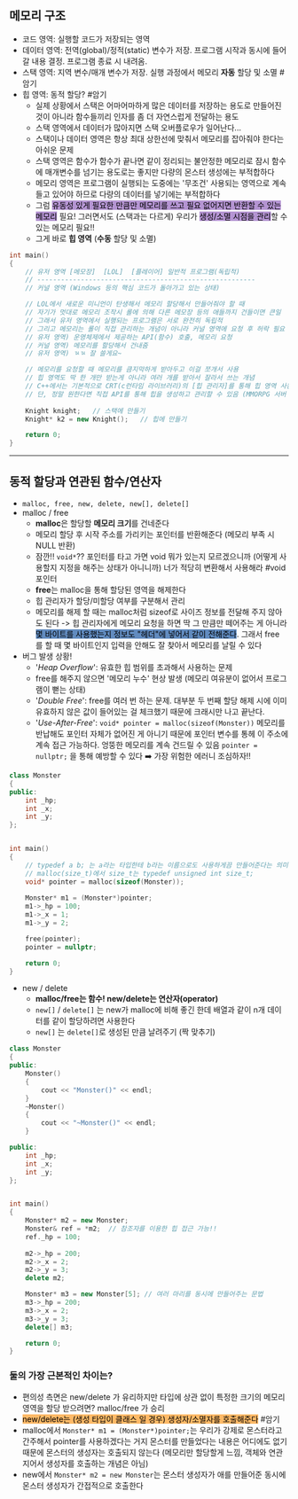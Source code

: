 ## 메모리 구조
- 코드 영역: 실행할 코드가 저장되는 영역
- 데이터 영역: 전역(global)/정적(static) 변수가 저장. 프로그램 시작과 동시에 들어갈 내용 결정. 프로그램 종료 시 내려옴.
- 스택 영역: 지역 변수/매개 변수가 저장. 실행 과정에서 메모리 **자동** 할당 및 소멸  #암기
- 힙 영역:  동적 할당? #암기
	- 실제 상황에서 스택은 어마어마하게 많은 데이터를 저장하는 용도로 만들어진 것이 아니라 함수들끼리 인자를 좀 더 자연스럽게 전달하는 용도
	- 스택 영역에서 데이터가 많아지면 스택 오버플로우가 일어난다...
	- 스택이나 데이터 영역은 항상 최대 상한선에 맞춰서 메모리를 잡아줘야 한다는 아쉬운 문제
	- 스택 영역은 함수가 함수가 끝나면 같이 정리되는 불안정한 메모리로 잠시 함수에 매개변수를 넘기는 용도로는 좋지만 다량의 몬스터 생성에는 부적합하다
	- 메모리 영역은 프로그램이 실행되는 도중에는 '무조건' 사용되는 영역으로 계속 들고 있어야 하므로 다량의 데이터를 넣기에는 부적합하다
	- 그럼 <mark style="background: #824CB496;">유동성 있게 필요한 만큼만 메모리를 쓰고 필요 없어지면 반환할 수 있는 메모리</mark> 필요! 그러면서도 (스택과는 다르게) 우리가 <mark style="background: #824CB496;">생성/소멸 시점을 관리</mark>할 수 있는 메모리 필요!!
	- 그게 바로 **힙 영역** (**수동** 할당 및 소멸)
```cpp
int main()
{
	// 유저 영역 [메모장]  [LOL]  [플레이어] 일반적 프로그램(독립적)
	// -------------------------------------------------------
	// 커널 영역 (Windows 등의 핵심 코드가 돌아가고 있는 상태)

	// LOL에서 새로운 미니언이 탄생해서 메모리 할당해서 만들어줘야 할 때
	// 자기가 멋대로 메모리 조작시 롤에 의해 다른 메모장 등의 애들까지 건들이면 큰일
	// 그래서 유저 영역에서 실행되는 프로그램은 서로 완전히 독립적
	// 그리고 메모리는 롤이 직접 관리하는 개념이 아니라 커널 영역에 요청 후 허락 필요
	// 유저 영역) 운영체제에서 제공하는 API(함수) 호출, 메모리 요청
	// 커널 영역) 메모리를 할당해서 건내줌
	// 유저 영역) ㄳㄳ 잘 쓸게요~

	// 메모리를 요청할 때 메모리를 큼지막하게 받아두고 이걸 쪼개서 사용
	// 힙 영역도 딱 한 개만 받는게 아니라 여러 개를 받아서 잘라서 쓰는 개념
	// C++에서는 기본적으로 CRT(c런타임 라이브러리)의 [힙 관리자]를 통해 힙 영역 사용
	// 단, 정말 원한다면 직접 API를 통해 힙을 생성하고 관리할 수 있음 (MMORPG 서버 메모리 풀링)
	
	Knight knight;   // 스택에 만들기
	Knight* k2 = new Knight();   // 힙에 만들기

	return 0;
}
```


***


## 동적 할당과 연관된 함수/연산자
- `malloc, free, new, delete, new[], delete[]`
- malloc /  free
	- **malloc**은 할당할 **메모리 크기**를 건네준다
	- 메모리 할당 후 시작 주소를 가리키는 포인터를 반환해준다 (메모리 부족 시  NULL 반환)
	- 잠깐!! `void*`?? 포인터를 타고 가면 void 뭐가 있는지 모르겠으니까 (어떻게 사용할지 지정을 해주는 상태가 아니니까) 너가 적당히 변환해서 사용해라 #void포인터
	- **free**는 malloc을 통해 할당된 영역을 해제한다
	- 힙 관리자가 할당/미할당 여부를 구분해서 관리
	- 메모리를 해제 할 때는 malloc처럼 sizeof로 사이즈 정보를 전달해 주지 않아도 된다 -> 힙 관리자에게 메모리 요청을 하면 딱 그 만큼만 떼어주는 게 아니라 <mark style="background: #0E4F9FA6;">몇 바이트를 사용했는지 정보도 "헤더"에 넣어서 같이 전해준다</mark>. 그래서 free 를 할 때 몇 바이트인지 입력을 안해도 잘 찾아서 메모리를 날릴 수 있다
- 버그 발생 상황!
	- '*Heap Overflow*': 유효한 힙 범위를 초과해서 사용하는 문제
	- free를 해주지 않으면 '메모리 누수' 현상 발생 (메모리 여유분이 없어서 프로그램이 뻗는 상태)
	- '*Double Free*': free를 여러 번 하는 문제. 대부분 두 번째 할당 해제 시에 이미 유효하지 않은 값이 들어있는 걸 체크했기 때문에 크래시만 나고 끝난다.
	- '*Use-After-Free*': `void* pointer = malloc(sizeof(Monster))` 메모리를 반납해도 포인터 자체가 없어진 게 아니기 때문에 포인터 변수를 통헤 이 주소에 계속 접근 가능하다. 엉뚱한 메모리를 계속 건드릴 수 있음 `pointer = nullptr;` 을 통해 예방할 수 있다  ➡️  가장 위험한 에러니 조심하자!!
```cpp
class Monster
{
public:
	int _hp;
	int _x;
	int _y;
};


int main()
{
	// typedef a b; 는 a라는 타입한테 b라는 이름으로도 사용하게끔 만들어준다는 의미
	// malloc(size_t)에서 size_t는 typedef unsigned int size_t; 
	void* pointer = malloc(sizeof(Monster));
	
	Monster* m1 = (Monster*)pointer;
	m1->_hp = 100;
	m1->_x = 1;
	m1->_y = 2;

	free(pointer);
	pointer = nullptr;

	return 0;
}
```
- new / delete
	- **malloc/free는 함수! new/delete는 연산자(operator)**
	- `new[]` / `delete[]` 는 new가 malloc에 비해 좋긴 한데 배열과 같이 n개 데이터를 같이 할당하려면 사용한다
	- `new[]` 는 `delete[]`로 생성된 만큼 날려주기 (짝 맞추기)
```cpp
class Monster
{
public:
	Monster()
	{
		cout << "Monster()" << endl;
	}
	~Monster()
	{
		cout << "~Monster()" << endl;
	}

public:
	int _hp;
	int _x;
	int _y;
};


int main()
{
	Monster* m2 = new Monster; 
	Monster& ref = *m2;  // 참조자를 이용한 힙 접근 가능!!
	ref._hp = 100;
	
	m2->_hp = 200;
	m2->_x = 2;
	m2->_y = 3;
	delete m2;

	Monster* m3 = new Monster[5]; // 여러 마리를 동시에 만들어주는 문법
	m3->_hp = 200;
	m3->_x = 2;
	m3->_y = 3;
	delete[] m3;

	return 0;
}
```

### 둘의 가장 근본적인 차이는?
- 편의성 측면은 new/delete 가 유리하지만 타입에 상관 없이 특정한 크기의 메모리 영역을 할당 받으려면? malloc/free 가 승리
- <mark style="background: #FFAB45CF;">new/delete는 (생성 타입이 클래스 일 경우) 생성자/소멸자를 호출해준다</mark> #암기
- malloc에서 `Monster* m1 = (Monster*)pointer;`는 우리가 강제로 몬스터라고 간주해서 pointer를 사용하겠다는 거지 몬스터를 만들었다는 내용은 어디에도 없기 때문에 몬스터의 생성자는 호출되지 않는다 (메모리만 할당할게 느낌, 객체와 연관 지어서 생성자를 호출하는 개념은 아님)
- new에서 `Monster* m2 = new Monster`는 몬스터 생성자가 애를 만들어준 동시에 몬스터 생성자가 간접적으로 호출한다